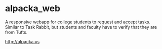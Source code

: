 # alpacka_web

A responsive webapp for college students to request and accept tasks. Similar to Task Rabbit, but students and faculty have to verify that they are from Tufts.

http://alpacka.us
